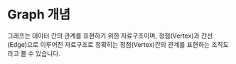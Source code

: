 # Graph 개념

그래프는 데이터 간의 관계를 표현하기 위한 자료구조이며, 정점(Vertex)과 간선(Edge)으로 이루어진 자료구조로 정확히는 정점(Vertex)간의 관계를 표현하는 조직도라고 볼 수 있습니다. 